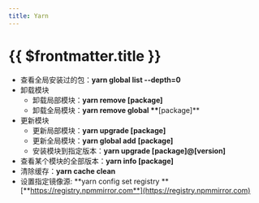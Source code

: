 ```yaml
---
title: Yarn
---
```


# {{ $frontmatter.title }}

- 查看全局安装过的包：**yarn global list --depth=0**
- 卸载模块
  - 卸载局部模块：**yarn remove [package]**
  - 卸载全局模块：**yarn remove global \*\***[package]\*\*
- 更新模块
  - 更新局部模块：**yarn upgrade [package]**
  - 更新全局模块：**yarn global add** **[package]**
  - 安装模块到指定版本：**yarn upgrade [package]@[version]**
- 查看某个模块的全部版本：**yarn info [package]**
- 清除缓存：**yarn cache clean**
- 设置指定镜像源: **yarn config set registry **[**https://registry.npmmirror.com**](https://registry.npmmirror.com)
